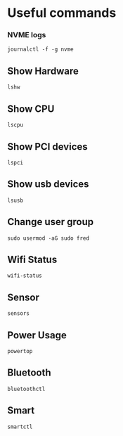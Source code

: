 # Useful commands

###  NVME logs

`journalctl -f -g nvme`

## Show Hardware

`lshw`

## Show CPU

`lscpu`

## Show PCI devices

`lspci`


## Show usb devices

`lsusb`

## Change user group

`sudo usermod -aG sudo fred`

## Wifi Status

`wifi-status`

## Sensor

`sensors`

## Power Usage

`powertop`

## Bluetooth

`bluetoothctl`

## Smart 

`smartctl`
